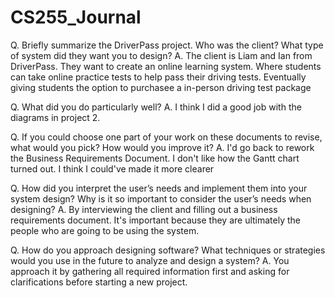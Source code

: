 # CS255_Journal

Q. Briefly summarize the DriverPass project. Who was the client? What type of system did they want you to design?
A. The client is Liam and Ian from DriverPass. They want to create an online learning system. Where students can take online practice tests to help pass their driving tests. Eventually giving students the option to purchasee a in-person driving test package 

Q. What did you do particularly well?
A. I think I did a good job with the diagrams in project 2.

Q. If you could choose one part of your work on these documents to revise, what would you pick? How would you improve it?
A. I'd go back to rework the Business Requirements Document. I don't like how the Gantt chart turned out. I think I could've made it more clearer

Q. How did you interpret the user’s needs and implement them into your system design? Why is it so important to consider the user’s needs when designing?
A. By interviewing the client and filling out a business requirements document. It's important because they are ultimately the people who are going to be using the system.

Q. How do you approach designing software? What techniques or strategies would you use in the future to analyze and design a system?
A. You approach it by gathering all required information first and asking for clarifications before starting a new project. 
